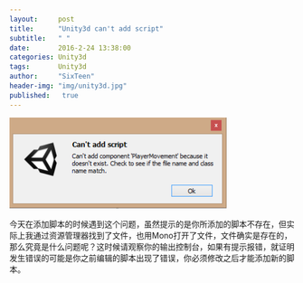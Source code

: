 ```yaml
---
layout:     post
title:      "Unity3d can't add script"
subtitle:   " "
date:       2016-2-24 13:38:00
categories: Unity3d
tags:       Unity3d
author:     "SixTeen"
header-img: "img/unity3d.jpg"
published:   true
---
```


![problem](/img/unity3d/cantaddscript.png)

今天在添加脚本的时候遇到这个问题，虽然提示的是你所添加的脚本不存在，但实际上我通过资源管理器找到了文件，也用Mono打开了文件，文件确实是存在的，那么究竟是什么问题呢？这时候请观察你的输出控制台，如果有提示报错，就证明发生错误的可能是你之前编辑的脚本出现了错误，你必须修改之后才能添加新的脚本。
